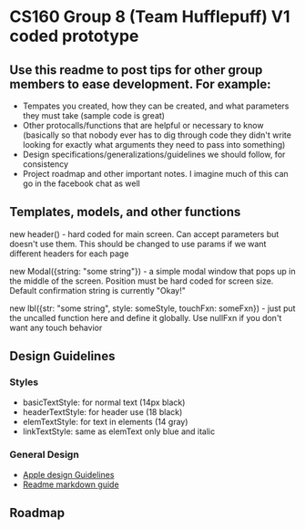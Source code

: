 # CS160 Group 8 (Team Hufflepuff) V1 coded prototype

## Use this readme to post tips for other group members to ease development. For example:
* Tempates you created, how they can be created, and what parameters they must take (sample code is great)
* Other protocalls/functions that are helpful or necessary to know (basically so that nobody ever has to dig through code they didn't write looking for exactly what arguments they need to pass into something)
* Design specifications/generalizations/guidelines we should follow, for consistency
* Project roadmap and other important notes. I imagine much of this can go in the facebook chat as well

## Templates, models, and other functions

new header() - hard coded for main screen. Can accept parameters but doesn't use them. This should be changed to use params if we want different headers for each page

new Modal({string: "some string"}) - a simple modal window that pops up in the middle of the screen. Position must be hard coded for screen size. Default confirmation string is currently "Okay!"

new lbl({str: "some string", style: someStyle, touchFxn: someFxn}) - just put the uncalled function here and define it globally. Use nullFxn if you don't want any touch behavior

## Design Guidelines

### Styles
* basicTextStyle: for normal text (14px black)
* headerTextStyle: for header use (18 black)
* elemTextStyle: for text in elements (14 gray)
* linkTextStyle: same as elemText only blue and italic

### General Design 
* [Apple design Guidelines](https://designcode.io/iosdesign-guidelines)
* [Readme markdown guide](https://daringfireball.net/projects/markdown/basics)


## Roadmap